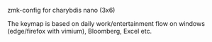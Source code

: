 zmk-config for charybdis nano (3x6)

The keymap is based on daily work/entertainment flow on windows (edge/firefox with vimium), Bloomberg, Excel etc.
